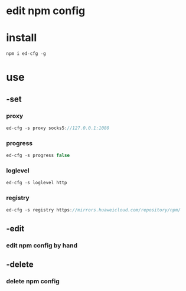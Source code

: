 
# edit npm config 

# install

```javascript
npm i ed-cfg -g
```
# use

## -set

### proxy
```javascript
ed-cfg -s proxy socks5://127.0.0.1:1080
```

### progress
```javascript
ed-cfg -s progress false
```

### loglevel
```javascript
ed-cfg -s loglevel http
```

### registry
```javascript
ed-cfg -s registry https://mirrors.huaweicloud.com/repository/npm/
```

## -edit

### edit npm config by hand

## -delete

### delete npm config

